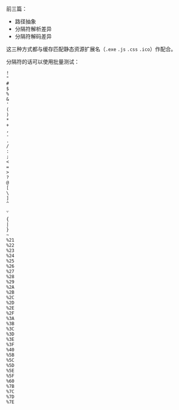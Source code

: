 前三篇：

- 路径抽象
- 分隔符解析差异
- 分隔符解码差异

这三种方式都与缓存匹配静态资源扩展名（`.exe` `.js` `.css` `.ico`）作配合。

分隔符的话可以使用批量测试：

```
!
"
#
$
%
&
'
(
)
*
+
,
-
.
/
:
;
<
=
>
?
@
[
\
]
^
_
`
{
|
}
~
%21
%22
%23
%24
%25
%26
%27
%28
%29
%2A
%2B
%2C
%2D
%2E
%2F
%3A
%3B
%3C
%3D
%3E
%3F
%40
%5B
%5C
%5D
%5E
%5F
%60
%7B
%7C
%7D
%7E
```